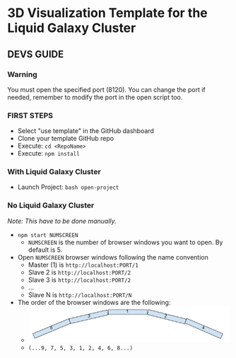 # 3D Visualization Template for the Liquid Galaxy Cluster

## DEVS GUIDE


### Warning
You must open the specified port (8120).
You can change the port if needed, remember to modify the port in the open script too.

### FIRST STEPS
- Select "use template" in the GitHub dashboard
- Clone your template GitHub repo
- Execute: `cd <RepoName>`
- Execute: `npm install`


### With Liquid Galaxy Cluster

- Launch Project: `bash open-project`

### No Liquid Galaxy Cluster
*Note: This have to be done manually.*
- `npm start NUMSCREEN`
  - `NUMSCREEN` is the number of browser windows you want to open. By default is 5.
- Open `NUMSCREEN` browser windows following the name convention
  - Master (1) is `http://localhost:PORT/1`
  - Slave 2 is `http://localhost:PORT/2`
  - Slave 3 is `http://localhost:PORT/2`
  - ...
  - Slave N is `http://localhost:PORT/N`
- The order of the browser windows are the following:
  - ![](./images/screenOrder.png)
  - `(...9, 7, 5, 3, 1, 2, 4, 6, 8...)`
  